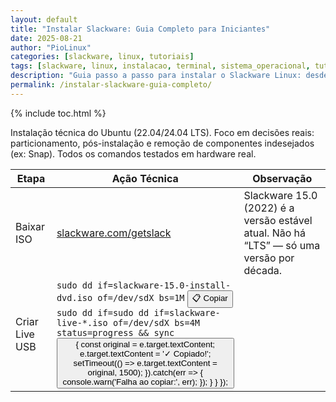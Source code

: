 ```yaml
---
layout: default
title: "Instalar Slackware: Guia Completo para Iniciantes"
date: 2025-08-21
author: "PioLinux"
categories: [slackware, linux, tutoriais]
tags: [slackware, linux, instalacao, terminal, sistema_operacional, tutorial]
description: "Guia passo a passo para instalar o Slackware Linux: desde o boot até a configuração inicial. Ideal para quem quer dominar o terminal e entender o Linux."
permalink: /instalar-slackware-guia-completo/
---
```


{% include toc.html %}

  <section class="post-content">
  
 <p>Instalação técnica do Ubuntu (22.04/24.04 LTS). Foco em decisões reais: particionamento, pós-instalação e remoção de componentes indesejados (ex: Snap). Todos os comandos testados em hardware real.</p> 
  
<table class="evergreen-table">
  <thead>
    <tr>
      <th>Etapa</th>
      <th>Ação Técnica</th>
      <th>Observação</th>
    </tr>
  </thead>
  <tbody>
    <tr>
      <td data-label="Etapa">Baixar ISO</td>
      <td data-label="Ação Técnica">
        <a href="https://www.slackware.com/getslack/" target="_blank">slackware.com/getslack</a>
      </td>
      <td data-label="Observação">Slackware 15.0 (2022) é a versão estável atual. Não há “LTS” — só uma versão por década.</td>
    </tr>
    <tr>
      <td data-label="Etapa">Criar Live USB</td>
      <td data-label="Ação Técnica">
        <code>sudo dd if=slackware-15.0-install-dvd.iso of=/dev/sdX bs=1M</code>
        <button class="copy-btn" data-command="sudo dd if=slackware-15.0-install-dvd.iso of=/dev/sdX bs=1M">📋 Copiar</button>
        <code>sudo dd if=sudo dd if=slackware-live-*.iso of=/dev/sdX bs=4M status=progress && sync</code>
        <button class="copy-btn" data-command="sudo dd if=slackware-live-*.iso of=/dev/sdX bs=4M status=progress && sync>📋 Copiar</button>
        
      </td>
      <td data-label="Observação">Slackware não tem “Live mode” — o USB é só para instalação.</td>
    </tr>
    <tr>
      <td data-label="Etapa">Instalação (modo texto)</td>
      <td data-label="Ação Técnica">
        Após boot: <code>setup</code> → particionamento com <code>fdisk</code> ou <code>cfdisk</code>
      </td>
      <td data-label="Observação">Não há GUI. Tudo é feito via terminal. Escolha pacotes por série (A, AP, D, L, X, etc.).</td>
    </tr>
    <tr>
      <td data-label="Etapa">Configuração pós-instalação</td>
      <td data-label="Ação Técnica">
        <ul>
          <li>Edite <code>/etc/lilo.conf</code> e rode <code>lilo</code> (ou use GRUB)</li>
          <li>Ative rede: <code>netconfig</code></li>
          <li>Crie usuário: <code>adduser</code></li>
        </ul>
      </td>
      <td data-label="Observação">Slackware não tem gerenciador de pacotes moderno. Use <code>pkgtool</code>, <code>installpkg</code>, <code>removepkg</code>.</td>
    </tr>
    <tr>
      <td data-label="Etapa">Kernel atual</td>
      <td data-label="Ação Técnica">
        <code>uname -r</code> → 5.15.x (Slackware 15.0)
      </td>
      <td data-label="Observação">Kernel estável, sem systemd, sem PulseAudio. Tudo é init clássico + ALSA.</td>
    </tr>
  </tbody>
</table>
</section>


<script>
document.addEventListener('click', function(e) {
  if (e.target.matches('.copy-btn')) {
    const cmd = e.target.dataset.command; // ← aqui estava "cmd", agora é "command"
    if (cmd) {
      navigator.clipboard.writeText(cmd).then(() => {
        const original = e.target.textContent;
        e.target.textContent = '✓ Copiado!';
        setTimeout(() => e.target.textContent = original, 1500);
      }).catch(err => {
        console.warn('Falha ao copiar:', err);
      });
    }
  }
});
</script>



